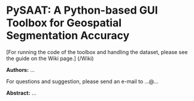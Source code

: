 # PySAAT: A Python-based GUI Toolbox for Geospatial Segmentation Accuracy

[For running the code of the toolbox and handling the dataset, please see the guide on the Wiki page.] (/Wiki)

**Authors:** ...


For questions and suggestion, please send an e-mail to ...@...

**Abstract:**
...
